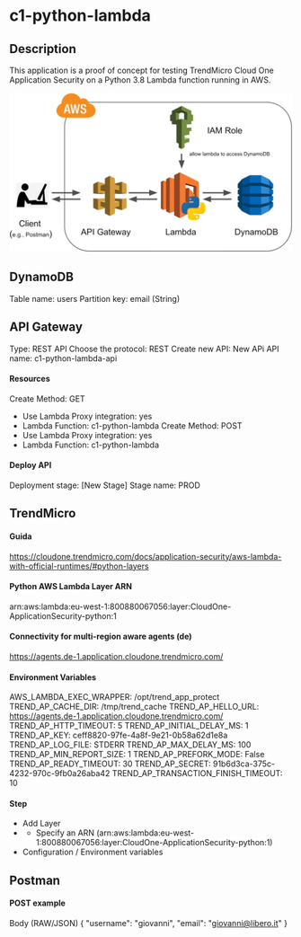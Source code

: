# c1-python-lambda

## Description
This application is a proof of concept for testing TrendMicro Cloud One Application Security on a Python 3.8 Lambda function running in AWS.

![Architecture](images/architecture.png)

## DynamoDB
Table name: users
Partition key: email (String)

## API Gateway
Type: REST API
Choose the protocol: REST
Create new API: New APi
API name: c1-python-lambda-api
#### Resources
Create Method: GET
- Use Lambda Proxy integration: yes
- Lambda Function: c1-python-lambda
Create Method: POST
- Use Lambda Proxy integration: yes
- Lambda Function: c1-python-lambda
#### Deploy API
Deployment stage: [New Stage]
Stage name: PROD

## TrendMicro
#### Guida
https://cloudone.trendmicro.com/docs/application-security/aws-lambda-with-official-runtimes/#python-layers

#### Python AWS Lambda Layer ARN
arn:aws:lambda:eu-west-1:800880067056:layer:CloudOne-ApplicationSecurity-python:1

#### Connectivity for multi-region aware agents (de)
https://agents.de-1.application.cloudone.trendmicro.com/

#### Environment Variables
AWS_LAMBDA_EXEC_WRAPPER:	/opt/trend_app_protect
TREND_AP_CACHE_DIR:	/tmp/trend_cache
TREND_AP_HELLO_URL:	https://agents.de-1.application.cloudone.trendmicro.com/
TREND_AP_HTTP_TIMEOUT:	5
TREND_AP_INITIAL_DELAY_MS:	1
TREND_AP_KEY:	ceff8820-97fe-4a8f-9e21-0b58a62d1e8a
TREND_AP_LOG_FILE:	STDERR
TREND_AP_MAX_DELAY_MS:	100
TREND_AP_MIN_REPORT_SIZE:	1
TREND_AP_PREFORK_MODE:	False
TREND_AP_READY_TIMEOUT:	30
TREND_AP_SECRET:	91b6d3ca-375c-4232-970c-9fb0a26aba42
TREND_AP_TRANSACTION_FINISH_TIMEOUT:	10

#### Step
- Add Layer
- - Specify an ARN (arn:aws:lambda:eu-west-1:800880067056:layer:CloudOne-ApplicationSecurity-python:1)
- Configuration / Environment variables

## Postman

#### POST example
Body (RAW/JSON)
{
    "username": "giovanni",
    "email": "giovanni@libero.it"
}
